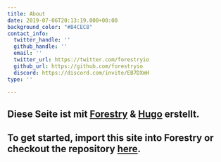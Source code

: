 ```yaml
---
title: About
date: 2019-07-06T20:13:19.000+00:00
background_color: "#B4CEC8"
contact_info:
  twitter_handle: ''
  github_handle: ''
  email: ''
  twitter_url: https://twitter.com/forestryio
  github_url: https://github.com/forestryio
  discord: https://discord.com/invite/EB7DXmH
type: ''

---
```

## Diese Seite ist mit [Forestry](https://forestry.io/ "Forestry.io") & [Hugo](https://gohugo.io/ "Hugo SSG") erstellt.

## To get started, import this site into Forestry or checkout the repository [here](https://github.com/kendallstrautman/starter-blog-hugo "forestry starter blog hugo").